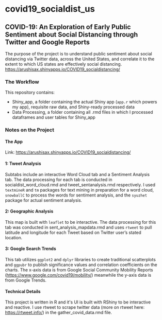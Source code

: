 # covid19_socialdist_us

## COVID-19: An Exploration of Early Public Sentiment about Social Distancing through Twitter and Google Reports
The purpose of the project is to understand public sentiment about social distancing via Twitter data, across the United States, and correlate it to the extent to which US states are effectively social distancing. https://arushisax.shinyapps.io/COVID19_socialdistancing/

### The Workflow
This repository contains:
  - Shiny_app, a folder containing the actual Shiny app (`app.r` which powers my app), requisite raw data, and Shiny-ready processed data
  - Data Processing, a folder containing all .rmd files in which I processed dataframes and user tables for Shiny_app

### Notes on the Project

#### The App
Link: https://arushisax.shinyapps.io/COVID19_socialdistancing/

#### 1: Tweet Analysis
Subtabs include an interactive Word Cloud tab and a Sentiment Analysis tab. The data processing for each tab is conducted in socialdist_word_cloud.rmd and tweet_sentanalysis.rmd respectively.
I used `textmineR` and `tm` packages for text mining in preparation for a word cloud, `snowballC` to process the words for sentiment analysis, and the `syuzhet` package for actual sentiment analysis. 
#### 2: Geographic Analysis
This map is built with `leaflet` to be interactive. The data processing for this tab was conducted in sent_analysis_mapdata.rmd and uses `rtweet` to pull latitude and longitude for each Tweet based on Twitter user’s stated location. 
#### 3: Google Search Trends
This tab utilizes `ggplot2` and `dplyr` libraries to create traditional scatterplots and `ggpubr` to publish significance values and correlation coefficients on the charts. The x-axis data is from Google Social Community Mobility Reports (https://www.google.com/covid19/mobility/) meanwhile the y-axis data is from Google Trends.   

#### Technical Details
This project is written in R and it's UI is built with RShiny to be interactive and reactive. I use rtweet to scrape twitter data (more on rtweet here: https://rtweet.info/) in the gather_covid_data.rmd file. 




